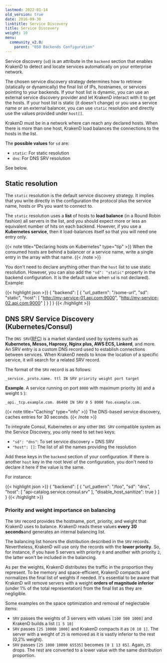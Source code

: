 ```yaml
---
lastmod: 2022-01-14
old_version: true
date: 2016-09-30
linktitle: Service Discovery
title: Service Discovery
weight: 10
menu:
  community_v2.0:
    parent: "050 Backends Configuration"
---
```

Service discovery (`sd`) is an attribute in the `backend` section that enables KrakenD to detect and locate services automatically on your enterprise network.

The chosen service discovery strategy determines how to retrieve (statically or dynamically) the final list of IPs, hostnames, or services pointing to your backends. If your host list is dynamic, you can use an external service discovery provider and let KrakenD interact with it to get the hosts. If your host list is static (it doesn't change) or you use a service name or an external balancer, you can use `static` resolution and directly use the values provided under `host[]`.

KrakenD must be in a network where can reach any declared hosts. When there is more than one host, KrakenD load balances the connections to the hosts in the list.

The **possible values** for `sd` are:

- `static`: For static resolution
- `dns`: For DNS SRV resolution

See below.

## Static resolution
The `static` resolution is the default service discovery strategy. It implies that you write directly in the configuration the protocol plus the service name, hosts or IPs you want to connect to.

The `static` resolution uses a **list** of hosts to **load balance** (in a Round Robin fashion) all servers in the list, and you should expect more or less an equivalent number of hits on each backend. However, if you use a **Kubernetes service**, then it load-balances itself so that you will need one entry only.

{{< note title="Declaring hosts on Kubernetes" type="tip" >}}
When the consumed hosts are behind a balancer or a service name, write a single entry in the array with that name.
{{< /note >}}

You don't need to declare anything other than the `host` list to use static resolution. However, you can also add the `"sd": "static"` property in the backend configuration. It is the default value when `sd` is not declared). Example:

{{< highlight json >}}
{
"backend": [
    {
        "url_pattern": "/some-url",
        "sd": "static",
        "host": [
            "http://my-service-01.api.com:9000",
            "http://my-service-02.api.com:9000"
        ]
    }
]
}
{{< /highlight >}}


## DNS SRV Service Discovery (Kubernetes/Consul)
The `DNS SRV`([RFC](https://datatracker.ietf.org/doc/html/rfc2782)) is a market standard used by systems such as **Kubernetes, Mesos, Haproxy, Nginx plus, AWS ECS, Linkerd**, and more. An SRV entry is a custom DNS record used to establish connections between services. When KrakenD needs to know the location of a specific service, it will search for a related SRV record.

The format of the `SRV` record is as follows:

    _service._proto.name. ttl IN SRV priority weight port target

**Example**. A service running on port `8000` with maximum priority (`0`) and a weight `5` ):

    _api._tcp.example.com. 86400 IN SRV 0 5 8000 foo.example.com.

{{< note title="Caching" type="info" >}}
The DNS-based service discovery, caches entries for 30 seconds.
{{< /note >}}

To integrate Consul, Kubernetes or any other `DNS SRV` compatible system as the Service Discovery, you only need to set two keys:

- `"sd": "dns"`: To set service discovery = DNS SRV
- `"host": []`: The list of all the names providing the resolution

Add these keys in the `backend` section of your configuration. If there is another `host` key in the root level of the configuration, you don't need to declare it here if the value is the same.

For instance:

{{< highlight json >}}
{
    "backend": [
        {
            "url_pattern": "/foo",
            "sd": "dns",
            "host": [
                "api-catalog.service.consul.srv"
            ],
            "disable_host_sanitize": true
        }
    ]
}
{{< /highlight >}}

### Priority and weight importance on balancing
The `SRV` record provides the hostname, port, priority, and weight that KrakenD uses to balance. KrakenD reads these values **every 30 seconds**and generates an internal balancing list.

The balancing list honors the distribution described in the `SRV` records. Nevertheless, KrakenD will use only the records with the **lower priority**. So, for instance, if you have 5 servers with priority `0` and another with priority `2`, the latter won't be included in the balancing.

As per the weights, KrakenD distributes the traffic in the proportion they represent. To be memory and space-efficient, KrakenD compacts and normalizes the final list of weights if needed. It's essential to be aware that KrakenD will remove servers with a weight **orders of magnitude inferior** (under 1% of the total representation) from the final list as they are negligible.

Some examples on the space optimization and removal of neglectable items:
- `SRV` passes the weights of 3 servers with values `[100 500 1000]` and KrakenD builds a list `[1 5 10]`
- `SRV` passes `[25 10000 1000]` and KrakenD compacts it as `[0 10 1]`. The server with a weight of `25` is removed as it is vastly inferior to the rest (0,2% weight).
- `SRV` passes `[25 1000 10000 65535]` becomes `[0 1 13 85]`. Again, `25` drops. The rest are converted to a lower value with the same distribution proportion.
